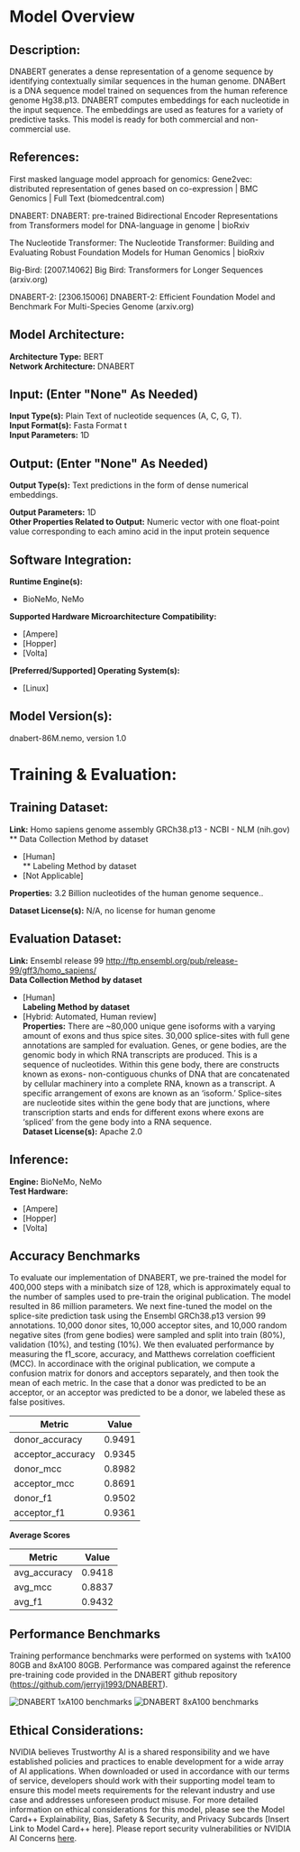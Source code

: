 # Model Overview

## Description:

DNABERT generates a dense representation of a genome sequence by identifying contextually similar sequences in the human genome. DNABert is a DNA sequence model trained on sequences from the human reference genome Hg38.p13. DNABERT computes embeddings for each nucleotide in the input sequence. The embeddings are used as features for a variety of predictive tasks. This model is ready for both commercial and non-commercial use.



## References:
First masked language model approach for genomics: Gene2vec: distributed representation of genes based on co-expression | BMC Genomics | Full Text (biomedcentral.com)

DNABERT: DNABERT: pre-trained Bidirectional Encoder Representations from Transformers model for DNA-language in genome | bioRxiv

The Nucleotide Transformer: The Nucleotide Transformer: Building and Evaluating Robust Foundation Models for Human Genomics | bioRxiv

Big-Bird: [2007.14062] Big Bird: Transformers for Longer Sequences (arxiv.org)

DNABERT-2: [2306.15006] DNABERT-2: Efficient Foundation Model and Benchmark For Multi-Species Genome (arxiv.org)



## Model Architecture: 
**Architecture Type:** BERT  <br>
**Network Architecture:** DNABERT <br>

## Input: (Enter "None" As Needed)
**Input Type(s):** Plain Text of nucleotide sequences (A, C, G, T). <br>
**Input Format(s):** Fasta Format t<br>
**Input Parameters:** 1D <br>


## Output: (Enter "None" As Needed)
**Output Type(s):** Text predictions in the form of dense numerical embeddings. <br>

**Output Parameters:** 1D <br>
**Other Properties Related to Output:** Numeric vector with one float-point value corresponding to each amino acid in the input protein sequence <br> 


## Software Integration:
**Runtime Engine(s):** 
* BioNeMo, NeMo <br>

**Supported Hardware Microarchitecture Compatibility:** <br>
* [Ampere] <br>
* [Hopper] <br>
* [Volta] <br>

**[Preferred/Supported] Operating System(s):** <br>
* [Linux] <br>

## Model Version(s): 
dnabert-86M.nemo, version 1.0  <br>


# Training & Evaluation: 

## Training Dataset:
**Link:** Homo sapiens genome assembly GRCh38.p13 - NCBI - NLM (nih.gov) <br>
** Data Collection Method by dataset <br>
* [Human] <br>
** Labeling Method by dataset <br>
* [Not Applicable] <br>

**Properties:** 3.2 Billion nucleotides of the human genome sequence.. <br>

**Dataset License(s):** N/A, no license for human genome <br>

## Evaluation Dataset:
**Link:** Ensembl release 99 http://ftp.ensembl.org/pub/release-99/gff3/homo_sapiens/ <br>
**Data Collection Method by dataset** <br>
* [Human] <br>
**Labeling Method by dataset** <br>
* [Hybrid: Automated, Human review] <br>
**Properties:** There are ~80,000 unique gene isoforms with a varying amount of exons and thus spice sites. 30,000 splice-sites with full gene annotations are sampled for evaluation. Genes, or gene bodies, are the genomic body in which RNA transcripts are produced. This is a sequence of nucleotides. Within this gene body, there are constructs known as exons- non-contiguous chunks of DNA that are concatenated by cellular machinery into a complete RNA, known as a transcript. A specific arrangement of exons are known as an ‘isoform.’ Splice-sites are nucleotide sites within the gene body that are junctions, where transcription starts and ends for different exons where exons are ‘spliced’ from the gene body into a RNA sequence. <br>
**Dataset License(s):** Apache 2.0 <br>

## Inference:
**Engine:** BioNeMo, NeMo <br>
**Test Hardware:** <br>
* [Ampere] <br>
* [Hopper] <br>
* [Volta]  <br>

## Accuracy Benchmarks

To evaluate our implementation of DNABERT, we pre-trained the model for 400,000 steps with a minibatch size of 128, which is approximately equal to the number of samples used to pre-train the original publication. The model resulted in 86 million parameters. We next fine-tuned the model on the splice-site prediction task using the Ensembl GRCh38.p13 version 99 annotations. 10,000 donor sites, 10,000 acceptor sites, and 10,000 random negative sites (from gene bodies) were sampled and split into train (80%), validation (10%), and testing (10%). We then evaluated performance by measuring the f1_score, accuracy, and Matthews correlation coefficient (MCC). In accordinace with the original publication, we compute a confusion matrix for donors and acceptors separately, and then took the mean of each metric. In the case that a donor was predicted to be an acceptor, or an acceptor was predicted to be a donor, we labeled these as false positives.

| Metric           | Value               |
|------------------|---------------------|
| donor_accuracy   | 0.9491  |
| acceptor_accuracy| 0.9345  |
| donor_mcc        | 0.8982  |
| acceptor_mcc     | 0.8691  |
| donor_f1         | 0.9502  |
| acceptor_f1      | 0.9361  |

**Average Scores**

| Metric        | Value               |
|---------------|---------------------|
| avg_accuracy  | 0.9418  |
| avg_mcc       | 0.8837  |
| avg_f1        | 0.9432  |

## Performance Benchmarks
Training performance benchmarks were performed on systems with 1xA100 80GB and 8xA100 80GB. Performance was compared against the reference pre-training code provided in the DNABERT github repository (https://github.com/jerryji1993/DNABERT).

![DNABERT 1xA100 benchmarks](../../readme-images/dnabert1xa100.png)
![DNABERT 8xA100 benchmarks](../../readme-images/dnabert8xa100.png)


## Ethical Considerations:
NVIDIA believes Trustworthy AI is a shared responsibility and we have established policies and practices to enable development for a wide array of AI applications.  When downloaded or used in accordance with our terms of service, developers should work with their supporting model team to ensure this model meets requirements for the relevant industry and use case and addresses unforeseen product misuse.  For more detailed information on ethical considerations for this model, please see the Model Card++ Explainability, Bias, Safety & Security, and Privacy Subcards [Insert Link to Model Card++ here].  Please report security vulnerabilities or NVIDIA AI Concerns [here](https://www.nvidia.com/en-us/support/submit-security-vulnerability/).
